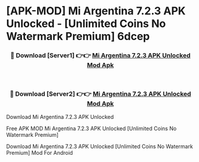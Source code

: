 # [APK-MOD] Mi Argentina 7.2.3 APK Unlocked - [Unlimited Coins No Watermark Premium] 6dcep



<div align="center">
<h3>🔴 Download [Server1] 👉👉 <a href="https://momento.my/?title=Mi_Argentina_7.2.3_APK_Unlocked">Mi Argentina 7.2.3 APK Unlocked Mod Apk</a></h3><br>

<h3>🔴 Download [Server2] 👉👉 <a href="https://momento.my/?title=Mi_Argentina_7.2.3_APK_Unlocked">Mi Argentina 7.2.3 APK Unlocked Mod Apk</a></h3>
</div>



Download Mi Argentina 7.2.3 APK Unlocked 

Free APK MOD Mi Argentina 7.2.3 APK Unlocked [Unlimited Coins No Watermark Premium]

Download Mi Argentina 7.2.3 APK Unlocked [Unlimited Coins No Watermark Premium] Mod For Android
